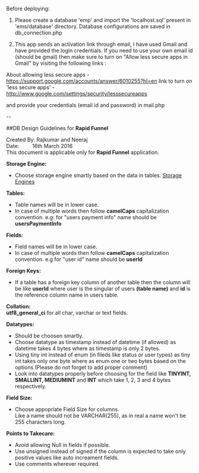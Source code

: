 Before deploying:

1. Please create a database 'emp' and import the 'localhost.sql' present in 'ems/database' directory.
Database configurations are saved in db_connection.php

2. This app sends an activation link through email, I have used Gmail and have provided the login credentials.
If you need to use your own email id (should be gmail) then  make sure to turn on "Allow less secure apps in Gmail" by visiting the following links :

About allowing less secure apps - https://support.google.com/accounts/answer/6010255?hl=en
link to turn on 'less secure apps' - http://www.google.com/settings/security/lesssecureapps

and provide your credentials (email id and password) in mail.php


--

##DB Design Guidelines for **Rapid Funnel**

Created By: Rajkumar and Neeraj  
Date:&nbsp;&nbsp;&nbsp;&nbsp;&nbsp;&nbsp;&nbsp;&nbsp;&nbsp;16th March 2016  
This document is applicable only for **Rapid Funnel** application.


**Storage Engine:**
- Choose storage engine smartly based on the data in tables.
[Storage Engines](https://dev.mysql.com/doc/refman/5.0/en/storage-engines.html)


**Tables:**
- Table names will be in lower case.
- In case of multiple words then follow **camelCaps** capitalization convention. 
e.g:  for "users payment info" name should be **usersPaymentInfo**

**Fields:**
- Field names will be in lower case. 
- In case of multiple words then follow **camelCaps** capitalization convention. 
e.g for "user id" name should be **userId**

**Foreign Keys:**
- If  a table has a foreign key column of another table then the column will be like
**userId**
where user is the singular of users **(table name)** and **id** is the reference column name in users table.

**Collation:**  
**utf8_general_ci** for all char, varchar or text fields.

**Datatypes:**
- Should be choosen smartly.
- Choose datatype as timestamp instead of datetime (if allowed) as datetime takes 4 bytes where as timestamp is only 2 bytes.
- Using tiny int instead of enum (in fileds like status or user types) as tiny int takes only one byte where as enum one or two bytes based on the options (Please do not forget to add proper comment)
-  Look into datatypes properly before choosing for the field like **TINYINT, SMALLINT, MEDIUMINT** and **INT** which take 1, 2, 3 and 4 bytes respectively.

**Field Size:**
- Choose appopriate Field Size for columns.  
Like a name should not be VARCHAR(255), as in real a name won't be 255 characters long.

**Points to Takecare:**
- Avoid allowing Null in fields if possible.
- Use unsigned instead of signed if the column is expected to take only positive values like auto increament fields.
- Use comments wherever required.
